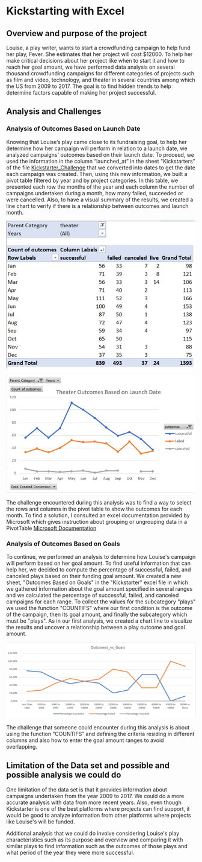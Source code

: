 # Kickstarting with Excel

## Overview and purpose of the project
Louise, a play writer, wants to start a crowdfunding campaign to help fund her play, Fever. She estimates that her project will cost $12000. 
To help her make critical decisions about her project like when to start it and how to reach her goal amount, we have performed data analysis on 
several thousand crowdfunding campaigns for different categories of projects such as film and video, technology, and theater in several countries 
among which the US from 2009 to 2017. The goal is to find hidden trends to help determine factors capable of making her project successful. 

## Analysis and Challenges

### Analysis of Outcomes Based on Launch Date
Knowing that Louise’s play came close to its fundraising goal, to help her determine how her campaign will perform in relation to a launch date,
we analyzed campaigns' outcomes based on their launch date. To proceed, we used the information in 
the column “launched_at” in the sheet "Kickstarters" of the file [Kickstarter_Challenge](https://github.com/valerielnd/Kickstarter-analysis/blob/main/Kickstarter_Challenge.xlsx) that we converted into dates to get the date each campaign was created. Then, using this new information, 
we built a pivot table filtered by year and by project categories. In this table, we presented each row the months of the year and each column the 
number of campaigns undertaken during a month, how many failed, succeeded or were cancelled. Also, to have a visual summary of the results, 
we created a line chart to verify if there is a relationship between outcomes and launch month.

![Pivot_table_outcome_based_launch_date](https://github.com/valerielnd/Kickstarter-analysis/blob/main/Pivot_table_outcome_based_launch_date.png)

![Chart_line_outcome_based_launch_date](https://github.com/valerielnd/Kickstarter-analysis/blob/main/Outcome_based_launch_date.png)

The challenge encountered during this analysis was to find a way to select the rows and columns in the pivot table to show the outcomes for 
each month. To find a solution, I consulted an excel documentation provided by Microsoft 
which gives instruction about grouping or ungrouping data in a PivotTable [Microsoft Documentation](https://support.microsoft.com/en-us/office/group-or-ungroup-data-in-a-pivottable-c9d1ddd0-6580-47d1-82bc-c84a5a340725?ui=en-us&rs=en-us&ad=us)

### Analysis of Outcomes Based on Goals
To continue, we performed an analysis to determine how Louise's campaign will perform based on her goal amount. To find useful information that can help her, 
we decided to compute the percentage of successful, failed, and canceled plays based on their funding goal amount. We created a new sheet, "Outcomes Based on Goals" 
in the "Kickstarter" excel file in which we gathered information about the goal amount specified in several ranges and we calculated the percentage of successful, 
failed, and canceled campaigns for each range. To collect the values for the subcategory "plays" we used the function "COUNTIFS" where our first condition is 
the outcome of the campaign, then its goal amount, and finally the subcategory which must be "plays". As in our first analysis, we created a chart line to visualize the 
results and uncover a relationship between a play outcome and goal amount.

![Outome_vs_goal](https://github.com/valerielnd/Kickstarter-analysis/blob/main/Outcome_vs_Goals.png)

The challenge that someone could encounter during this analysis is about using the function “COUNTIFS” and defining the criteria residing in different columns and also 
how to enter the goal amount ranges to avoid overlapping.

## Limitation of the Data set and possible and possible analysis we could do
One limitation of the data set is that it provides information about campaigns undertaken from the year 2009 to 2017. We could do a more accurate analysis 
with data from more recent years. 
Also, even though Kickstarter is one of the best platforms where projects can find support, it would be good to analyze information from other platforms where projects like Louise's will be funded.

Additional analysis that we could do involve considering Louise's play characteristics such as its purpose and overview and comparing it with similar plays 
to find information such as the outcomes of those plays and what period of the year they were more successful.

